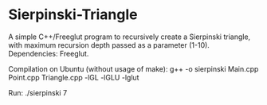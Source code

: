 # Sierpinski-Triangle
A simple C++/Freeglut program to recursively create a Sierpinski triangle, with maximum recursion depth passed as a parameter (1-10).
Dependencies: Freeglut.

Compilation on Ubuntu (without usage of make): g++ -o sierpinski Main.cpp Point.cpp Triangle.cpp -lGL -lGLU -lglut

Run: ./sierpinski 7
